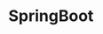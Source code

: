 # SpringBoot
                                                                                                  